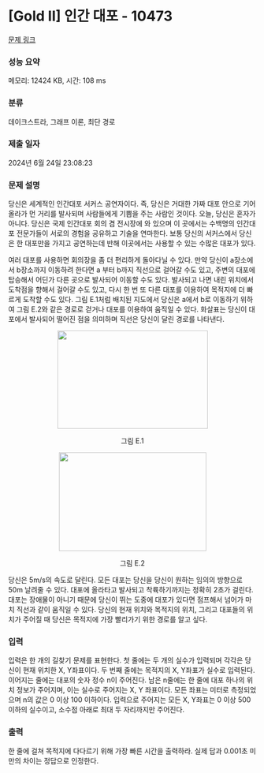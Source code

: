 # [Gold II] 인간 대포 - 10473 

[문제 링크](https://www.acmicpc.net/problem/10473) 

### 성능 요약

메모리: 12424 KB, 시간: 108 ms

### 분류

데이크스트라, 그래프 이론, 최단 경로

### 제출 일자

2024년 6월 24일 23:08:23

### 문제 설명

<p>당신은 세계적인 인간대포 서커스 공연자이다. 즉, 당신은 거대한 가짜 대포 안으로 기어올라가 먼 거리를 발사되며 사람들에게 기쁨을 주는 사람인 것이다. 오늘, 당신은 혼자가 아니다. 당신은 국제 인간대포 회의 겸 전시장에 와 있으며 이 곳에서는 수백명의 인간대포 전문가들이 서로의 경험을 공유하고 기술을 연마한다. 보통 당신의 서커스에서 당신은 한 대포만을 가지고 공연하는데 반해 이곳에서는 사용할 수 있는 수많은 대포가 있다.</p>

<p>여러 대포를 사용하면 회의장을 좀 더 편리하게 돌아다닐 수 있다. 만약 당신이 a장소에서 b장소까지 이동하려 한다면 a 부터 b까지 직선으로 걸어갈 수도 있고, 주변의 대포에 탑승해서 어딘가 다른 곳으로 발사되어 이동할 수도 있다. 발사되고 나면 내린 위치에서 도착점을 향해서 걸어갈 수도 있고, 다시 한 번 또 다른 대포를 이용하여 목적지에 더 빠르게 도착할 수도 있다. 그림 E.1처럼 배치된 지도에서 당신은 a에서 b로 이동하기 위하여 그림 E.2와 같은 경로로 걷거나 대포를 이용하여 움직일 수 있다. 화살표는 당신이 대포에서 발사되어 떨어진 점을 의미하며 직선은 당신이 달린 경로를 나타낸다.</p>

<p style="text-align:center"><img alt="" src="https://onlinejudgeimages.s3-ap-northeast-1.amazonaws.com/upload/images2/human1.png" style="height:199px; width:305px"></p>

<p style="text-align:center">그림 E.1</p>

<p style="text-align:center"><img alt="" src="https://onlinejudgeimages.s3-ap-northeast-1.amazonaws.com/upload/images2/human2.png" style="height:200px; width:299px"></p>

<p style="text-align:center">그림 E.2</p>

<p>당신은 5m/s의 속도로 달린다. 모든 대포는 당신을 당신이 원하는 임의의 방향으로 50m 날려줄 수 있다. 대포에 올라타고 발사되고 착륙하기까지는 정확히 2초가 걸린다. 대포는 장애물이 아니기 때문에 당신이 뛰는 도중에 대포가 있다면 점프해서 넘어가 마치 직선과 같이 움직일 수 있다. 당신의 현재 위치와 목적지의 위치, 그리고 대포들의 위치가 주어질 때 당신은 목적지에 가장 빨리가기 위한 경로를 알고 싶다.</p>

### 입력 

 <p>입력은 한 개의 길찾기 문제를 표현한다. 첫 줄에는 두 개의 실수가 입력되며 각각은 당신이 현재 위치한 X, Y좌표이다. 두 번째 줄에는 목적지의 X, Y좌표가 실수로 입력된다. 이어지는 줄에는 대포의 숫자 정수 n이 주어진다. 남은 n줄에는 한 줄에 대포 하나의 위치 정보가 주어지며, 이는 실수로 주어지는 X, Y 좌표이다. 모든 좌표는 미터로 측정되었으며 n의 값은 0 이상 100 이하이다. 입력으로 주어지는 모든 X, Y좌표는 0 이상 500 이하의 실수이고, 소수점 아래로 최대 두 자리까지만 주어진다.</p>

### 출력 

 <p>한 줄에 걸쳐 목적지에 다다르기 위해 가장 빠른 시간을 출력하라. 실제 답과 0.001초 미만의 차이는 정답으로 인정한다.</p>


